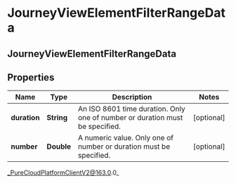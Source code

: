 # JourneyViewElementFilterRangeData

## JourneyViewElementFilterRangeData

## Properties

|Name | Type | Description | Notes|
|------------ | ------------- | ------------- | -------------|
| **duration** | **String** | An ISO 8601 time duration. Only one of number or duration must be specified. | [optional] |
| **number** | **Double** | A numeric value. Only one of number or duration must be specified. | [optional] |



_PureCloudPlatformClientV2@163.0.0_
